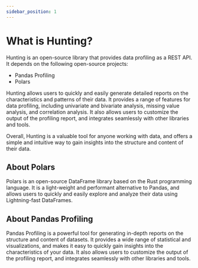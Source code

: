 ```yaml
---
sidebar_position: 1
---
```


# What is Hunting?

Hunting is an open-source library that provides data profiling as a REST API. It depends on the following open-source projects:

-   Pandas Profiling
-   Polars

Hunting allows users to quickly and easily generate detailed reports on the characteristics and patterns of their data. It provides a range of features for data profiling, including univariate and bivariate analysis, missing value analysis, and correlation analysis. It also allows users to customize the output of the profiling report, and integrates seamlessly with other libraries and tools.

Overall, Hunting is a valuable tool for anyone working with data, and offers a simple and intuitive way to gain insights into the structure and content of their data.

## About Polars

Polars is an open-source DataFrame library based on the Rust programming language. It is a light-weight and performant alternative to Pandas, and allows users to quickly and easily explore and analyze their data using Lightning-fast DataFrames.

## About Pandas Profiling

Pandas Profiling is a powerful tool for generating in-depth reports on the structure and content of datasets. It provides a wide range of statistical and visualizations, and makes it easy to quickly gain insights into the characteristics of your data. It also allows users to customize the output of the profiling report, and integrates seamlessly with other libraries and tools.
